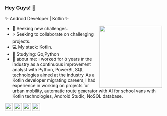 ### Hey Guys! 👋
✨ Android Developer | Kotlin ✨  

<img align="right" height="200" src="https://github.com/rajput2107/rajput2107/blob/master/Assets/Developer.gif"/>

- 🚀 Seeking new challenges.   
- ⚡ Seeking to collaborate on challenging projects.   
- 💻 My stack: Kotlin.   
- 📘 Studying: Go,Python   
- 💬 about me: I worked for 8 years in the industry as a continuous improvement analyst with Python, PowerBI, SQL technologies aimed at the industry. As a Kotlin developer migrating careers, I had experience in working on projects for urban mobility, automatic route generator with AI for school vans with Kotlin technologies, Android Studio, NoSQL database.

<code><a href="https://www.javascript.com/" target="_blank"><img height="25" src="https://www.vectorlogo.zone/logos/javascript/javascript-horizontal.svg"></a></code>
<code><a href="https://reactjs.org/" target="_blank"><img height="25" src="https://www.vectorlogo.zone/logos/reactjs/reactjs-ar21.svg"></a></code>
<code><a href="https://www.linux.org/" target="_blank"><img height="25" src="https://www.vectorlogo.zone/logos/linux/linux-ar21.svg"></a></code>
<code><a href="https://microservices.io/" target="_blank"><img height="25" src="https://www.vectorlogo.zone/logos/microsoft_powerbi/microsoft_powerbi-icon.svg"></a></code>



